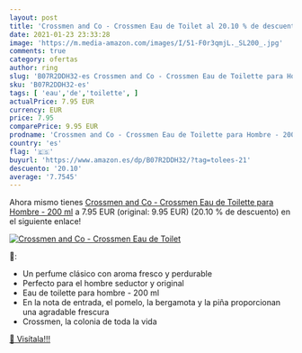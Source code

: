 ```yaml
---
layout: post
title: 'Crossmen and Co - Crossmen Eau de Toilet al 20.10 % de descuento'
date: 2021-01-23 23:33:28
image: 'https://m.media-amazon.com/images/I/51-F0r3qmjL._SL200_.jpg'
comments: true
category: ofertas
author: ring
slug: 'B07R2DDH32-es Crossmen and Co - Crossmen Eau de Toilette para Hombre -...'
sku: 'B07R2DDH32-es'
tags: [ 'eau','de','toilette', ]
actualPrice: 7.95 EUR
currency: EUR
price: 7.95
comparePrice: 9.95 EUR
prodname: 'Crossmen and Co - Crossmen Eau de Toilette para Hombre - 200 ml'
country: 'es'
flag: '🇪🇸'
buyurl: 'https://www.amazon.es/dp/B07R2DDH32/?tag=tolees-21'
descuento: '20.10'
average: '7.7545'
---
```


Ahora mismo tienes [Crossmen and Co - Crossmen Eau de Toilette para Hombre - 200 ml](https://www.amazon.es/dp/B07R2DDH32/?tag=tolees-21) a 7.95 EUR (original: 9.95 EUR) (20.10 %  de descuento) en el siguiente enlace!

[![Crossmen and Co - Crossmen Eau de Toilet](https://m.media-amazon.com/images/I/51-F0r3qmjL._SL200_.jpg)](https://www.amazon.es/dp/B07R2DDH32/?tag=tolees-21)

🔎:

- Un perfume clásico con aroma fresco y perdurable
- Perfecto para el hombre seductor y original
- Eau de toilette para hombre - 200 ml
- En la nota de entrada, el pomelo, la bergamota y la piña proporcionan una agradable frescura
- Crossmen, la colonia de toda la vida

[🛒 Visítala!!!](https://www.amazon.es/dp/B07R2DDH32/?tag=tolees-21)
